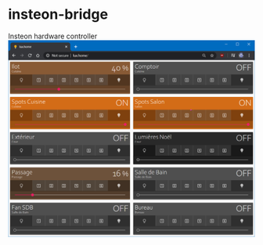 # insteon-bridge
Insteon hardware controller
![Web Application User Interface](https://github.com/hank-scorpio/insteon-bridge/blob/master/lux-ui.png)
